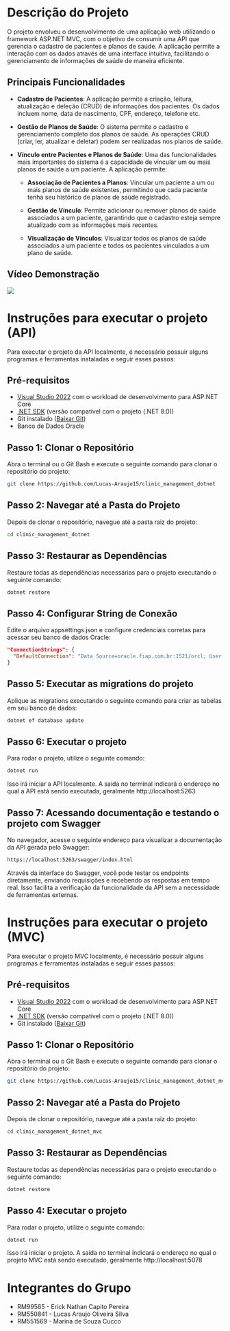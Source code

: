 # Descrição do Projeto
O projeto envolveu o desenvolvimento de uma aplicação web utilizando o framework ASP.NET MVC, com o objetivo de consumir uma API que gerencia o cadastro de pacientes e planos de saúde. A aplicação permite a interação com os dados através de uma interface intuitiva, facilitando o gerenciamento de informações de saúde de maneira eficiente.

## Principais Funcionalidades

- **Cadastro de Pacientes**: A aplicação permite a criação, leitura, atualização e deleção (CRUD) de informações dos pacientes. Os dados incluem nome, data de nascimento, CPF, endereço, telefone etc.

- **Gestão de Planos de Saúde**:  O sistema permite o cadastro e gerenciamento completo dos planos de saúde. As operações CRUD (criar, ler, atualizar e deletar) podem ser realizadas nos planos de saúde.
  
- **Vínculo entre Pacientes e Planos de Saúde**: Uma das funcionalidades mais importantes do sistema é a capacidade de vincular um ou mais planos de saúde a um paciente. A aplicação permite:

  - **Associação de Pacientes a Planos**: Vincular um paciente a um ou mais planos de saúde existentes, permitindo que cada paciente tenha seu histórico de planos de saúde registrado.
    
  - **Gestão de Vínculo**: Permite adicionar ou remover planos de saúde associados a um paciente, garantindo que o cadastro esteja sempre atualizado com as informações mais recentes.
    
  - **Visualização de Vínculos**: Visualizar todos os planos de saúde associados a um paciente e todos os pacientes vinculados a um plano de saúde.

## Vídeo Demonstração
[![](https://img.youtube.com/vi/AfF7dxSA2dQ/0.jpg)](https://youtu.be/AfF7dxSA2dQ)

# Instruções para executar o projeto (API)
Para executar o projeto da API localmente, é necessário possuir alguns programas e ferramentas instaladas e seguir esses passos:

## Pré-requisitos
- [Visual Studio 2022](https://visualstudio.microsoft.com/vs/) com o workload de desenvolvimento para ASP.NET Core
- [.NET SDK](https://dotnet.microsoft.com/en-us/download/dotnet) (versão compatível com o projeto (.NET 8.0))
- Git instalado ([Baixar Git](https://git-scm.com/))
- Banco de Dados Oracle

## Passo 1: Clonar o Repositório
Abra o terminal ou o Git Bash e execute o seguinte comando para clonar o repositório do projeto:

```bash
git clone https://github.com/Lucas-Araujo15/clinic_management_dotnet
```

## Passo 2: Navegar até a Pasta do Projeto
Depois de clonar o repositório, navegue até a pasta raiz do projeto:

```bash
cd clinic_management_dotnet
```

## Passo 3: Restaurar as Dependências
Restaure todas as dependências necessárias para o projeto executando o seguinte comando:

```bash
dotnet restore
```
## Passo 4: Configurar String de Conexão
Edite o arquivo appsettings.json e configure credenciais corretas para acessar seu banco de dados Oracle:

```json
"ConnectionStrings": {
  "DefaultConnection": "Data Source=oracle.fiap.com.br:1521/orcl; User Id={Seu usuário}; Password={Sua senha}"
}
```

## Passo 5: Executar as migrations do projeto
Aplique as migrations executando o seguinte comando para criar as tabelas em seu banco de dados:

```bash
dotnet ef database update
```

## Passo 6: Executar o projeto
Para rodar o projeto, utilize o seguinte comando:

```bash
dotnet run
```
Isso irá iniciar a API localmente. A saída no terminal indicará o endereço no qual a API está sendo executada, geralmente http://localhost:5263

## Passo 7: Acessando documentação e testando o projeto com Swagger
No navegador, acesse o seguinte endereço para visualizar a documentação da API gerada pelo Swagger:

```bash
https://localhost:5263/swagger/index.html
```
Através da interface do Swagger, você pode testar os endpoints diretamente, enviando requisições e recebendo as respostas em tempo real. Isso facilita a verificação da funcionalidade da API sem a necessidade de ferramentas externas.

# Instruções para executar o projeto (MVC)
Para executar o projeto MVC localmente, é necessário possuir alguns programas e ferramentas instaladas e seguir esses passos:

## Pré-requisitos
- [Visual Studio 2022](https://visualstudio.microsoft.com/vs/) com o workload de desenvolvimento para ASP.NET Core
- [.NET SDK](https://dotnet.microsoft.com/en-us/download/dotnet) (versão compatível com o projeto (.NET 8.0))
- Git instalado ([Baixar Git](https://git-scm.com/))

## Passo 1: Clonar o Repositório
Abra o terminal ou o Git Bash e execute o seguinte comando para clonar o repositório do projeto:

```bash
git clone https://github.com/Lucas-Araujo15/clinic_management_dotnet_mvc
```

## Passo 2: Navegar até a Pasta do Projeto
Depois de clonar o repositório, navegue até a pasta raiz do projeto:

```bash
cd clinic_management_dotnet_mvc
```

## Passo 3: Restaurar as Dependências
Restaure todas as dependências necessárias para o projeto executando o seguinte comando:

```bash
dotnet restore
```

## Passo 4: Executar o projeto
Para rodar o projeto, utilize o seguinte comando:

```bash
dotnet run
```
Isso irá iniciar o projeto. A saída no terminal indicará o endereço no qual o projeto MVC está sendo executado, geralmente http://localhost:5078

# Integrantes do Grupo
- RM99565 - Erick Nathan Capito Pereira
- RM550841 - Lucas Araujo Oliveira Silva
- RM551569 - Marina de Souza Cucco
